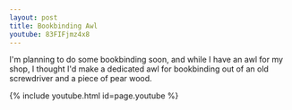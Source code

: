 ```yaml
---
layout: post
title: Bookbinding Awl
youtube: 83FIFjmz4x8
---
```

I'm planning to do some bookbinding soon, and while I have an awl for my shop,
I thought I'd make a dedicated awl for bookbinding out of an old screwdriver
and a piece of pear wood.

{% include youtube.html id=page.youtube %}
